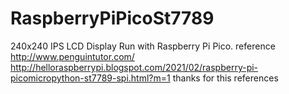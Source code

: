 # RaspberryPiPicoSt7789
240x240 IPS LCD Display Run with Raspberry Pi Pico. reference http://www.penguintutor.com/ http://helloraspberrypi.blogspot.com/2021/02/raspberry-pi-picomicropython-st7789-spi.html?m=1 thanks for this references
